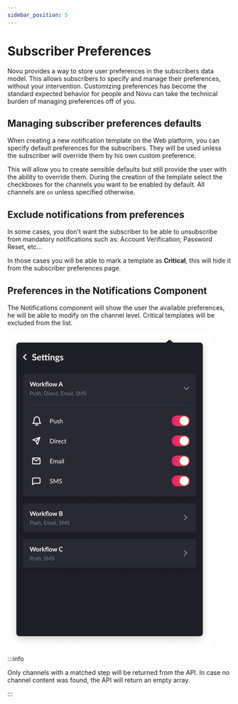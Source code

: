 ```yaml
---
sidebar_position: 5
---
```


# Subscriber Preferences

Novu provides a way to store user preferences in the subscribers data model.
This allows subscribers to specify and manage their preferences, without your intervention. Customizing preferences has become the standard expected behavior for people and Novu can take the technical burden of managing preferences off of you.

## Managing subscriber preferences defaults

When creating a new notification template on the Web platform, you can specify default preferences for the subscribers. They will be used unless the subscriber will override them by his own custom preference.

This will allow you to create sensible defaults but still provide the user with the ability to override them. During the creation of the template select the checkboxes for the channels you want to be enabled by default. All channels are `on` unless specified otherwise.

## Exclude notifications from preferences

In some cases, you don't want the subscriber to be able to unsubscribe from mandatory notifications such as: Account Verification, Password Reset, etc...

In those cases you will be able to mark a template as **Critical**, this will hide it from the subscriber preferences page.

## Preferences in the Notifications Component

The Notifications component will show the user the available preferences, he will be able to modify on the channel level. Critical templates will be excluded from the list.

![User preference in the component](/docs/static/img/user-preference.png)

:::info

Only channels with a matched step will be returned from the API. In case no channel content was found, the API will return an empty array.

:::
